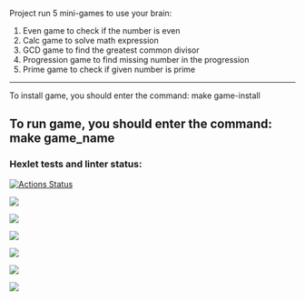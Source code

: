 Project run 5 mini-games to use your brain:
1. Even game
to check if the number is even
2. Calc game
to solve math expression
3. GCD game
to find the greatest common divisor
4. Progression game
to find missing number in the progression
5. Prime game
to check if given number is prime

--------------------------
To install game, you should enter the command:
make game-install

To run game, you should enter the command:
make game_name
--------------------------

### Hexlet tests and linter status:
[![Actions Status](https://github.com/al-ov73/python-project-49/workflows/hexlet-check/badge.svg)](https://github.com/al-ov73/python-project-49/actions)

<a href="https://codeclimate.com/github/al-ov73/python-project-49/maintainability"><img src="https://api.codeclimate.com/v1/badges/10c87f0215ca87a98a31/maintainability" /></a>

<a href="https://asciinema.org/a/605594" target="_blank"><img src="https://asciinema.org/a/605594.svg" /></a>

<a href="https://asciinema.org/a/605941" target="_blank"><img src="https://asciinema.org/a/605941.svg" /></a>

<a href="https://asciinema.org/a/605954" target="_blank"><img src="https://asciinema.org/a/605954.svg" /></a>

<a href="https://asciinema.org/a/606090" target="_blank"><img src="https://asciinema.org/a/606090.svg" /></a>

<a href="https://asciinema.org/a/606095" target="_blank"><img src="https://asciinema.org/a/606095.svg" /></a>
